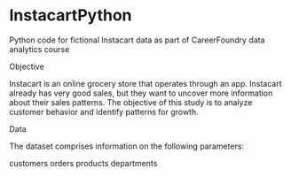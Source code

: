 # InstacartPython
Python code for fictional Instacart data as part of CareerFoundry data analytics course

Objective

Instacart is an online grocery store that operates through an app. Instacart already has very good sales, but they want to uncover more information about their sales patterns. The objective of this study is to analyze customer behavior and identify patterns for growth.

Data

The dataset comprises information on the following parameters:

customers
orders
products
departments
